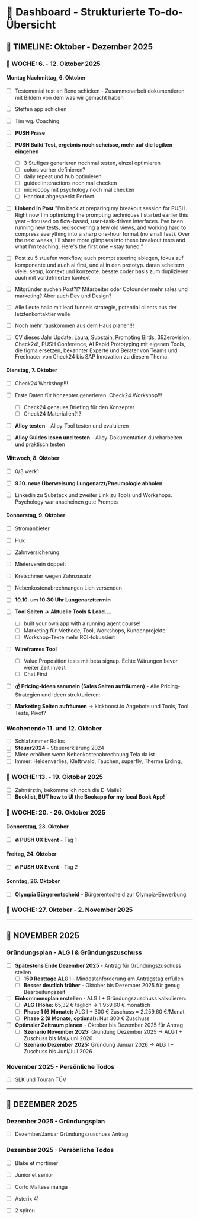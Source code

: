 # 🎯 Dashboard - Strukturierte To-do-Übersicht

## 📅 **TIMELINE: Oktober - Dezember 2025**




### **📅 WOCHE: 6. - 12. Oktober 2025**



#### **Montag Nachmittag, 6. Oktober**
- [ ] Testemonial text an Bene schicken - Zusammenarbeit dokumentieren mit Bildern von dem was wir gemacht haben

- [ ] Steffen app schicken
- [ ] Tim wg. Coaching

- [ ] **PUSH Präse**
- [ ] **PUSH Build Test, ergebnis noch scheisse, mehr auf die logiken eingehen**
  - [ ] 3 Stufiges generieren nochmal testen, einzel optimieren
  - [ ] colors vorher definieren?
  - [ ] daily repeat und hub optimieren
  - [ ] guided interactions noch mal checken 
  - [ ] microcopy mit psychology noch mal checken
  - [ ] Handout abgespeckt Perfect
- [ ] **Linkend In Post** \"I'm back at preparing my breakout session for PUSH. Right now I'm optimizing the prompting techniques I started earlier this year – focused on flow-based, user-task-driven interfaces. I've been running new tests, rediscovering a few old views, and working hard to compress everything into a sharp one-hour format (no small feat). Over the next weeks, I'll share more glimpses into these breakout tests and what I'm teaching. Here's the first one – stay tuned.\"
- [ ] Post zu 5 stuefen workflow, auch prompt steering ablegen, fokus auf komponente und auch ai first, und ai in den prototyp. daran scheitern viele. setup, kontext und konzeote. besste coder basis zum duplizieren auch mit vordefnierten kontext
- [ ] Mitgründer suchen Post?!? Mitarbeiter oder Cofounder mehr sales und marketing? Aber auch Dev und Design?
- [ ] Alle Leute hallo mit lead funnels strategie, potential clients aus der letztenkontaktier welle
- [ ] Noch mehr rauskommen aus dem Haus planen!!!
- [ ] CV dieses Jahr Update: Laura, Substain, Prompting Birds, 36Zerovision, Check24!, PUSH Conference, AI Rapid Prototyping mit eigenen Tools, die figma ersetzen, bekannter Experte und Berater von Teams und Freelnacer von Check24 bis SAP Innovation zu diesem Thema.

#### **Dienstag, 7. Oktober**
- [ ] Check24 Workshop!!!
- [ ] Erste Daten für Konzepter generieren. Check24 Workshop!!!
  - [ ] Check24 genaues Briefing für den Konzepter
  - [ ] Check24 Materialien?!?

- [ ] **Alloy testen** - Alloy-Tool testen und evaluieren
- [ ] **Alloy Guides lesen und testen** - Alloy-Dokumentation durcharbeiten und praktisch testen







#### **Mittwoch, 8. Oktober**
- [ ] 0/3 werk1
- [ ] **9.10. neue Überweisung Lungenarzt/Pneumologie abholen**
- [ ] Linkedin zu Substack und zweiter Link zu Tools und Workshops. Psychology war anscheinen gute Prompts


#### **Donnerstag, 9. Oktober**
- [ ] Stromanbieter
- [ ] Huk
- [ ] Zahnversicherung
- [ ] Mieterverein doppelt
- [ ] Kretschmer wegen Zahnzusatz
- [ ] Nebenkostenabrechnungen Lich versenden
- [ ] **10.10. um 10:30 Uhr Lungenarzttermin**

- [ ] **Tool Seiten -> Aktuelle Tools & Lead....**
    - [ ] built your own app with a running agent course!
    - [ ] Marketing für Methode, Tool, Workshops, Kundenprojekte
    - [ ] Workshop-Texte mehr ROI-fokussiert
- [ ] **Wireframes Tool**
    - [ ] Value Proposition tests mit beta signup. Echte Wärungen bevor weiter Zeit invest
    - [ ] Chat First

- [ ] **💰 Pricing-Ideen sammeln (Sales Seiten aufräumen)** - Alle Pricing-Strategien und Ideen strukturieren:
- [ ] **Marketing Seiten aufräumen** → kickboost.io Angebote und Tools, Tool Tests, Pivot?

### **Wochenende 11. und 12. Oktober**  
- [ ] Schlafzimmer Rollos
- [ ] **Steuer2024** - Steuererklärung 2024
- [ ] Miete erhöhen wenn Nebenkostenabrechnung Tela da ist
- [ ] Immer: Heldenverlies, Klettrwald, Tauchen, superfly, Therme Erding, 

### **📅 WOCHE: 13. - 19. Oktober 2025**
- [ ] Zahnärztin, bekomme ich noch die E-Mails?
- [ ] **Booklist, BUT how to UI the Bookapp for my local Book App!**

### **📅 WOCHE: 20. - 26. Oktober 2025**

#### **Donnerstag, 23. Oktober**
- [ ] **🔥 PUSH UX Event** - Tag 1

#### **Freitag, 24. Oktober**
- [ ] **🔥 PUSH UX Event** - Tag 2

#### **Sonntag, 26. Oktober**
- [ ] **Olympia Bürgerentscheid** - Bürgerentscheid zur Olympia-Bewerbung


### **📅 WOCHE: 27. Oktober - 2. November 2025**


---

## 📅 **NOVEMBER 2025**

### **Gründungsplan - ALG I & Gründungszuschuss**
- [ ] **Spätestens Ende Dezember 2025** - Antrag für Gründungszuschuss stellen
  - [ ] **150 Resttage ALG I** - Mindestanforderung am Antragstag erfüllen
  - [ ] **Besser deutlich früher** - Oktober bis Dezember 2025 für genug Bearbeitungszeit
- [ ] **Einkommensplan erstellen** - ALG I + Gründungszuschuss kalkulieren:
  - [ ] **ALG I Höhe:** 65,32 € täglich → 1.959,60 € monatlich
  - [ ] **Phase 1 (6 Monate):** ALG I + 300 € Zuschuss = 2.259,60 €/Monat
  - [ ] **Phase 2 (9 Monate, optional):** Nur 300 € Zuschuss
- [ ] **Optimaler Zeitraum planen** - Oktober bis Dezember 2025 für Antrag
  - [ ] **Szenario November 2025:** Gründung Dezember 2025 → ALG I + Zuschuss bis Mai/Juni 2026
  - [ ] **Szenario Dezember 2025:** Gründung Januar 2026 → ALG I + Zuschuss bis Juni/Juli 2026

### **November 2025 - Persönliche Todos**
- [ ] SLK und Touran TÜV

---

## 📅 **DEZEMBER 2025**

### **Dezember 2025 - Gründungsplan**
- [ ] Dezember/Januar Gründungszuschuss Antrag

### **Dezember 2025 - Persönliche Todos**
- [ ] Blake et mortimer
- [ ] Junior et senior
- [ ] Corto Maltese manga
- [ ] Asterix 41
- [ ] 2 spirou


